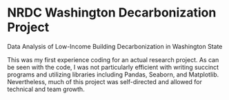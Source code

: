 # NRDC Washington Decarbonization Project
Data Analysis of Low-Income Building Decarbonization in Washington State

This was my first experience coding for an actual research project. As can be seen with the code, I was not particularly efficient with writing succinct programs and
utilizing libraries including Pandas, Seaborn, and Matplotlib. Nevertheless, much of this project was self-directed and allowed for technical and team growth. 
